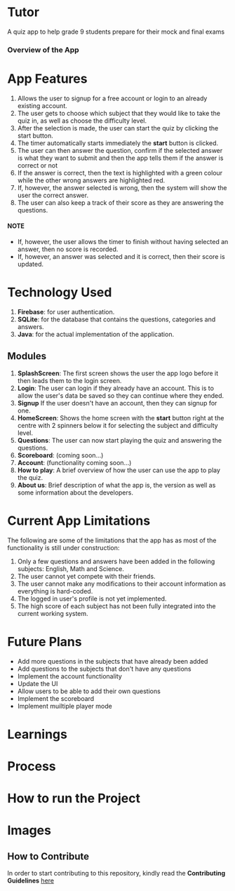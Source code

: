 # Tutor
A quiz app to help grade 9 students prepare for their mock and final exams

### Overview of the App

# App Features
1. Allows the user to signup for a free account or login to an already existing account.
2. The user gets to choose which subject that they would like to take the quiz in, as well as choose the difficulty level.
3. After the selection is made, the user can start the quiz by clicking the start button.
4. The timer automatically starts immediately the **start** button is clicked.
5. The user can then answer the question, confirm if the selected answer is what they want to submit and then the app tells them if the answer is correct or not
6. If the answer is correct, then the text is highlighted with a green colour while the other wrong answers are highlighted red.
7. If, however, the answer selected is wrong, then the system will show the user the correct answer.
8. The user can also keep a track of their score as they are answering the questions.

#### NOTE
- If, however, the user allows the timer to finish without having selected an answer, then no score is recorded.
- If, however, an answer was selected and it is correct, then their score is updated.

# Technology Used
1. **Firebase**: for user authentication.
2. **SQLite**: for the database that contains the questions, categories and answers.
3. **Java**: for the actual implementation of the application.

## Modules
1. **SplashScreen**: The first screen shows the user the app logo before it then leads them to the login screen.
2. **Login**: The user can login if they already have an account. This is to allow the user's data be saved so they can continue where they ended.
3. **Signup**
If the user doesn't have an account, then they can signup for one.
4. **HomeScreen**: Shows the home screen with the **start** button right at the centre with 2 spinners below it for selecting the subject and difficulty level.
5. **Questions**: The user can now start playing the quiz and answering the questions.
6. **Scoreboard**: (coming soon...)
7. **Account**: (functionality coming soon...)
8. **How to play**: A brief overview of how the user can use the app to play the quiz.
9. **About us**: Brief description of what the app is, the version as well as some information about the developers.

# Current App Limitations
The following are some of the limitations that the app has as most of the functionality is still under construction:
1. Only a few questions and answers have been added in the following subjects: English, Math and Science.
2. The user cannot yet compete with their friends.
3. The user cannot make any modifications to their account information as everything is hard-coded.
4. The logged in user's profile is not yet implemented.
5. The high score of each subject has not been fully integrated into the current working system.

# Future Plans
- Add more questions in the subjects that have already been added
- Add questions to the subjects that don't have any questions
- Implement the account functionality
- Update the UI
- Allow users to be able to add their own questions
- Implement the scoreboard
- Implement muiltiple player mode

# Learnings

# Process

# How to run the Project

# Images

## How to Contribute
In order to start contributing to this repository, kindly read the **Contributing Guidelines** [here](https://github.com/akebu6/Tutor/blob/main/.github/CONTRIBUTING.md)
